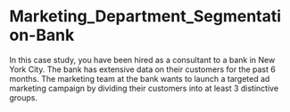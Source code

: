 # Marketing_Department_Segmentation-Bank
In this case study, you have been hired as a consultant to a bank in New York City.  The bank has extensive data on their customers for the past 6 months.  The marketing team at the bank wants to launch a targeted ad marketing campaign by dividing their customers into at least 3 distinctive groups.  
